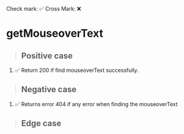 Check mark: ✅
Cross Mark: ❌

# getMouseoverText

> ## Positive case
1. ✅ Return 200 if find mouseoverText successfully.

> ## Negative case
1. ✅ Returns error 404 if any error when finding the mouseoverText
> ## Edge case